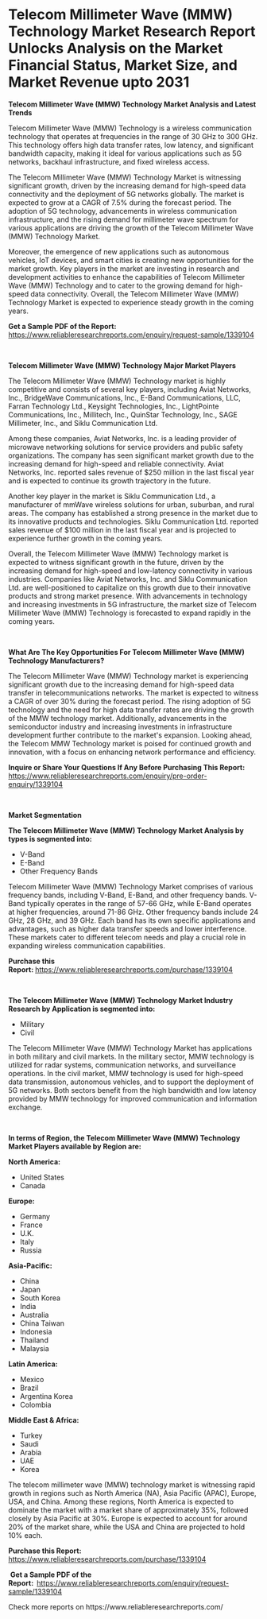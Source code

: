 <p><h1>Telecom Millimeter Wave (MMW) Technology Market Research Report Unlocks Analysis on the Market Financial Status, Market Size, and Market Revenue upto 2031</h1></p><p><strong>Telecom Millimeter Wave (MMW) Technology Market Analysis and Latest Trends</strong></p>
<p><p>Telecom Millimeter Wave (MMW) Technology is a wireless communication technology that operates at frequencies in the range of 30 GHz to 300 GHz. This technology offers high data transfer rates, low latency, and significant bandwidth capacity, making it ideal for various applications such as 5G networks, backhaul infrastructure, and fixed wireless access.</p><p>The Telecom Millimeter Wave (MMW) Technology Market is witnessing significant growth, driven by the increasing demand for high-speed data connectivity and the deployment of 5G networks globally. The market is expected to grow at a CAGR of 7.5% during the forecast period. The adoption of 5G technology, advancements in wireless communication infrastructure, and the rising demand for millimeter wave spectrum for various applications are driving the growth of the Telecom Millimeter Wave (MMW) Technology Market.</p><p>Moreover, the emergence of new applications such as autonomous vehicles, IoT devices, and smart cities is creating new opportunities for the market growth. Key players in the market are investing in research and development activities to enhance the capabilities of Telecom Millimeter Wave (MMW) Technology and to cater to the growing demand for high-speed data connectivity. Overall, the Telecom Millimeter Wave (MMW) Technology Market is expected to experience steady growth in the coming years.</p></p>
<p><strong>Get a Sample PDF of the Report:&nbsp;</strong> <a href="https://www.reliableresearchreports.com/enquiry/request-sample/1339104">https://www.reliableresearchreports.com/enquiry/request-sample/1339104</a></p>
<p>&nbsp;</p>
<p><strong>Telecom Millimeter Wave (MMW) Technology Major Market Players</strong></p>
<p><p>The Telecom Millimeter Wave (MMW) Technology market is highly competitive and consists of several key players, including Aviat Networks, Inc., BridgeWave Communications, Inc., E-Band Communications, LLC, Farran Technology Ltd., Keysight Technologies, Inc., LightPointe Communications, Inc., Millitech, Inc., QuinStar Technology, Inc., SAGE Millimeter, Inc., and Siklu Communication Ltd.</p><p>Among these companies, Aviat Networks, Inc. is a leading provider of microwave networking solutions for service providers and public safety organizations. The company has seen significant market growth due to the increasing demand for high-speed and reliable connectivity. Aviat Networks, Inc. reported sales revenue of $250 million in the last fiscal year and is expected to continue its growth trajectory in the future.</p><p>Another key player in the market is Siklu Communication Ltd., a manufacturer of mmWave wireless solutions for urban, suburban, and rural areas. The company has established a strong presence in the market due to its innovative products and technologies. Siklu Communication Ltd. reported sales revenue of $100 million in the last fiscal year and is projected to experience further growth in the coming years.</p><p>Overall, the Telecom Millimeter Wave (MMW) Technology market is expected to witness significant growth in the future, driven by the increasing demand for high-speed and low-latency connectivity in various industries. Companies like Aviat Networks, Inc. and Siklu Communication Ltd. are well-positioned to capitalize on this growth due to their innovative products and strong market presence. With advancements in technology and increasing investments in 5G infrastructure, the market size of Telecom Millimeter Wave (MMW) Technology is forecasted to expand rapidly in the coming years.</p></p>
<p>&nbsp;</p>
<p><strong>What Are The Key Opportunities For Telecom Millimeter Wave (MMW) Technology Manufacturers?</strong></p>
<p><p>The Telecom Millimeter Wave (MMW) Technology market is experiencing significant growth due to the increasing demand for high-speed data transfer in telecommunications networks. The market is expected to witness a CAGR of over 30% during the forecast period. The rising adoption of 5G technology and the need for high data transfer rates are driving the growth of the MMW technology market. Additionally, advancements in the semiconductor industry and increasing investments in infrastructure development further contribute to the market's expansion. Looking ahead, the Telecom MMW Technology market is poised for continued growth and innovation, with a focus on enhancing network performance and efficiency.</p></p>
<p><strong>Inquire or Share Your Questions If Any Before Purchasing This Report:</strong> <a href="https://www.reliableresearchreports.com/enquiry/pre-order-enquiry/1339104">https://www.reliableresearchreports.com/enquiry/pre-order-enquiry/1339104</a></p>
<p>&nbsp;</p>
<p><strong>Market Segmentation</strong></p>
<p><strong>The Telecom Millimeter Wave (MMW) Technology Market Analysis by types is segmented into:</strong></p>
<p><ul><li>V-Band</li><li>E-Band</li><li>Other Frequency Bands</li></ul></p>
<p><p>Telecom Millimeter Wave (MMW) Technology Market comprises of various frequency bands, including V-Band, E-Band, and other frequency bands. V-Band typically operates in the range of 57-66 GHz, while E-Band operates at higher frequencies, around 71-86 GHz. Other frequency bands include 24 GHz, 28 GHz, and 39 GHz. Each band has its own specific applications and advantages, such as higher data transfer speeds and lower interference. These markets cater to different telecom needs and play a crucial role in expanding wireless communication capabilities.</p></p>
<p><strong>Purchase this Report:&nbsp;</strong><a href="https://www.reliableresearchreports.com/purchase/1339104">https://www.reliableresearchreports.com/purchase/1339104</a></p>
<p>&nbsp;</p>
<p><strong>The Telecom Millimeter Wave (MMW) Technology Market Industry Research by Application is segmented into:</strong></p>
<p><ul><li>Military</li><li>Civil</li></ul></p>
<p><p>The Telecom Millimeter Wave (MMW) Technology Market has applications in both military and civil markets. In the military sector, MMW technology is utilized for radar systems, communication networks, and surveillance operations. In the civil market, MMW technology is used for high-speed data transmission, autonomous vehicles, and to support the deployment of 5G networks. Both sectors benefit from the high bandwidth and low latency provided by MMW technology for improved communication and information exchange.</p></p>
<p>&nbsp;</p>
<p><strong>In terms of Region, the Telecom Millimeter Wave (MMW) Technology Market Players available by Region are:</strong></p>
<p>
    <p> <strong> North America: </strong>
        <ul>
            <li>United States</li>
            <li>Canada</li>
        </ul>
        </p> 
    <p> <strong> Europe: </strong>
        <ul>
            <li>Germany</li>
            <li>France</li>
            <li>U.K.</li>
            <li>Italy</li>
            <li>Russia</li>
        </ul>
        </p> 
    <p> <strong> Asia-Pacific: </strong>
        <ul>
            <li>China</li>
            <li>Japan</li>
            <li>South Korea</li>
            <li>India</li>
            <li>Australia</li>
            <li>China Taiwan</li>
            <li>Indonesia</li>
            <li>Thailand</li>
            <li>Malaysia</li>
        </ul>
        </p> 
    <p> <strong> Latin America: </strong>
        <ul>
            <li>Mexico</li>
            <li>Brazil</li>
            <li>Argentina Korea</li>
            <li>Colombia</li>
        </ul>
        </p> 
    <p> <strong> Middle East & Africa: </strong>
        <ul>
            <li>Turkey</li>
            <li>Saudi</li>
            <li>Arabia</li>
            <li>UAE</li>
            <li>Korea</li>
        </ul>
    </p>
    </p>
<p><p>The telecom millimeter wave (MMW) technology market is witnessing rapid growth in regions such as North America (NA), Asia Pacific (APAC), Europe, USA, and China. Among these regions, North America is expected to dominate the market with a market share of approximately 35%, followed closely by Asia Pacific at 30%. Europe is expected to account for around 20% of the market share, while the USA and China are projected to hold 10% each.</p></p>
<p><strong>Purchase this Report: </strong><a href="https://www.reliableresearchreports.com/purchase/1339104">https://www.reliableresearchreports.com/purchase/1339104</a></p>
<p>&nbsp;<strong>Get a Sample PDF of the Report:&nbsp;&nbsp;</strong><a href="https://www.reliableresearchreports.com/enquiry/request-sample/1339104">https://www.reliableresearchreports.com/enquiry/request-sample/1339104</a></p>
<p><strong></strong></p>
<p>Check more reports on https://www.reliableresearchreports.com/</p>